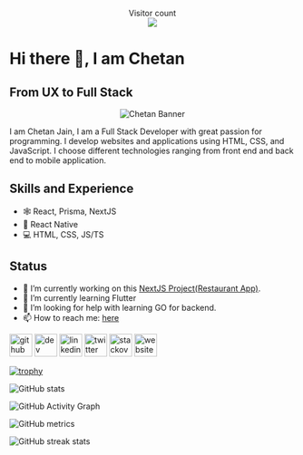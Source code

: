 <p align="center"> 
  Visitor count<br>
  <img src="https://profile-counter.glitch.me/jainChetan81/count.svg" />
</p>

# Hi there 👋, I am Chetan
## From UX to Full Stack

 <p align="center">
    <img src="https://ik.imagekit.io/clhowstalgz/icons/illustration" alt="Chetan Banner" />
</p>

I am Chetan Jain, I am a Full Stack Developer with great passion for programming. I develop websites and applications using HTML, CSS, and JavaScript. I choose different technologies ranging from front end and back end to mobile application.

## Skills and Experience
* 🕸️ React, Prisma, NextJS
* 📱 React Native
* 💻 HTML, CSS, JS/TS

## Status
- 🔭 I’m currently working on this [NextJS Project(Restaurant App)](https://github.com/jainChetan81/Restraunt-App). 
- 🌱 I’m currently learning Flutter 
- 🤔 I’m looking for help with learning GO for backend.
- 📫 How to reach me: [here](https://thechetanjain.com/#contact) 


[<img src='https://cdn.jsdelivr.net/npm/simple-icons@3.0.1/icons/github.svg' alt='github' height='40'>](https://github.com/jainChetan81)    [<img src='https://cdn.jsdelivr.net/npm/simple-icons@3.0.1/icons/dev-dot-to.svg' alt='dev' height='40'>](https://dev.to/https://dev.to/jainchetan81)     [<img src='https://cdn.jsdelivr.net/npm/simple-icons@3.0.1/icons/linkedin.svg' alt='linkedin' height='40'>](https://www.linkedin.com/in/https://www.linkedin.com/in/jainchetan81//)    [<img src='https://cdn.jsdelivr.net/npm/simple-icons@3.0.1/icons/twitter.svg' alt='twitter' height='40'>](https://twitter.com/https://twitter.com/jainchetn)    [<img src='https://cdn.jsdelivr.net/npm/simple-icons@3.0.1/icons/stackoverflow.svg' alt='stackoverflow' height='40'>](https://stackoverflow.com/users/https://stackoverflow.com/users/10671677/jainchetan81)    [<img src='https://cdn.jsdelivr.net/npm/simple-icons@3.0.1/icons/icloud.svg' alt='website' height='40'>](https://thechetanjain.in/)  

[![trophy](https://github-profile-trophy.vercel.app/?username=jainChetan81)](https://github.com/ryo-ma/github-profile-trophy)

![GitHub stats](https://github-readme-stats.vercel.app/api?username=jainChetan81&show_icons=true)  

![GitHub Activity Graph](https://activity-graph.herokuapp.com/graph?username=jainChetan81)  

![GitHub metrics](https://metrics.lecoq.io/jainChetan81)  

![GitHub streak stats](https://github-readme-streak-stats.herokuapp.com/?user=jainChetan81)  
